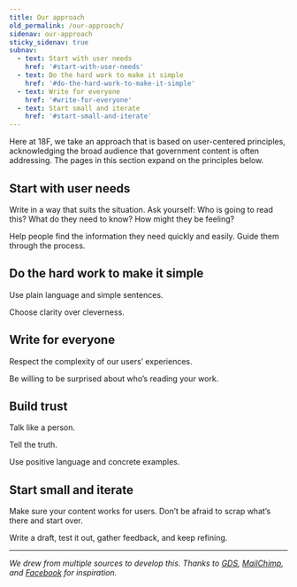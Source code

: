 ```yaml
---
title: Our approach
old_permalink: /our-approach/
sidenav: our-approach
sticky_sidenav: true
subnav:
  - text: Start with user needs
    href: '#start-with-user-needs'
  - text: Do the hard work to make it simple
    href: '#do-the-hard-work-to-make-it-simple'
  - text: Write for everyone
    href: '#write-for-everyone'
  - text: Start small and iterate
    href: '#start-small-and-iterate'
---
```


Here at 18F, we take an approach that is based on user-centered principles, acknowledging the broad audience that government content is often addressing. The pages in this section expand on the principles below.

## Start with user needs

Write in a way that suits the situation. Ask yourself: Who is going to read this? What do they need to know? How might they be feeling?

Help people find the information they need quickly and easily. Guide them through the process.

## Do the hard work to make it simple

Use plain language and simple sentences.

Choose clarity over cleverness.

## Write for everyone

Respect the complexity of our users’ experiences.

Be willing to be surprised about who’s reading your work.

## Build trust

Talk like a person.

Tell the truth.

Use positive language and concrete examples.

## Start small and iterate

Make sure your content works for users. Don’t be afraid to scrap what’s there and start over.

Write a draft, test it out, gather feedback, and keep refining.

---

_We drew from multiple sources to develop this. Thanks to [GDS](https://www.gov.uk/design-principles), [MailChimp](http://styleguide.mailchimp.com/), and [Facebook](https://www.facebook.com/design/) for inspiration._
